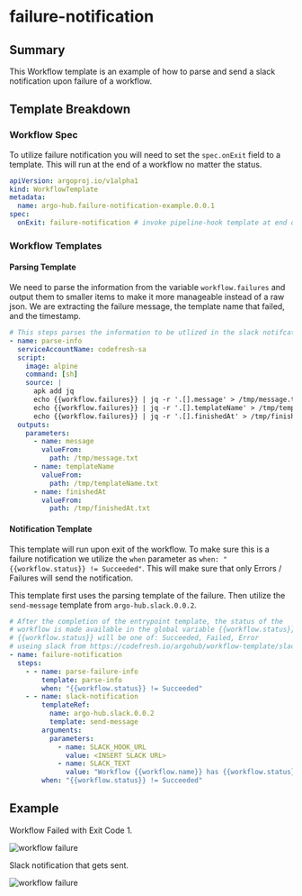 # failure-notification

## Summary

This Workflow template is an example of how to parse and send a slack notification upon failure of a workflow.  

## Template Breakdown

### Workflow Spec

To utilize failure notification you will need to set the `spec.onExit` field to a template.  This will run at the end of a workflow no matter the status.

```yaml
apiVersion: argoproj.io/v1alpha1
kind: WorkflowTemplate
metadata:
  name: argo-hub.failure-notification-example.0.0.1
spec:
  onExit: failure-notification # invoke pipeline-hook template at end of the workflow
```

### Workflow Templates

#### Parsing Template

We need to parse the information from the variable `workflow.failures` and output them to smaller items to make it more manageable instead of a raw json.  We are extracting the failure message, the template name that failed, and the timestamp.

```yaml
# This steps parses the information to be utlized in the slack notifcation.
- name: parse-info
  serviceAccountName: codefresh-sa
  script:
    image: alpine
    command: [sh]
    source: |
      apk add jq
      echo {{workflow.failures}} | jq -r '.[].message' > /tmp/message.txt
      echo {{workflow.failures}} | jq -r '.[].templateName' > /tmp/templateName.txt
      echo {{workflow.failures}} | jq -r '.[].finishedAt' > /tmp/finishedAt.txt
  outputs:
    parameters:
      - name: message
        valueFrom:
          path: /tmp/message.txt
      - name: templateName
        valueFrom:
          path: /tmp/templateName.txt
      - name: finishedAt
        valueFrom:
          path: /tmp/finishedAt.txt
```

#### Notification Template

This template will run upon exit of the workflow. To make sure this is a failure notification we utilize the `when` parameter as `when: "{{workflow.status}} != Succeeded"`. This will make sure that only Errors / Failures will send the notification.

This template first uses the parsing template of the failure. Then utilize the `send-message` template from `argo-hub.slack.0.0.2`.

```yaml
# After the completion of the entrypoint template, the status of the
# workflow is made available in the global variable {{workflow.status}}.
# {{workflow.status}} will be one of: Succeeded, Failed, Error
# useing slack from https://codefresh.io/argohub/workflow-template/slack
- name: failure-notification
  steps:
    - - name: parse-failure-info
        template: parse-info
        when: "{{workflow.status}} != Succeeded"
    - - name: slack-notification
        templateRef:
          name: argo-hub.slack.0.0.2
          template: send-message
        arguments:
          parameters:
            - name: SLACK_HOOK_URL
              value: <INSERT SLACK URL>
            - name: SLACK_TEXT
              value: "Workflow {{workflow.name}} has {{workflow.status}}. The template {{steps.parse-failure-info.outputs.parameters.templateName}} had the error of {{steps.parse-failure-info.outputs.parameters.message}} at {{steps.parse-failure-info.outputs.parameters.finishedAt}}"
        when: "{{workflow.status}} != Succeeded"
```

## Example

Workflow Failed with Exit Code 1.

![workflow failure](https://raw.githubusercontent.com/codefresh-io/argo-hub//main/examples/failure-notification/assets/workflow.png)

Slack notification that gets sent.

![workflow failure](https://raw.githubusercontent.com/codefresh-io/argo-hub//main/examples/failure-notification/assets/slack.png)
